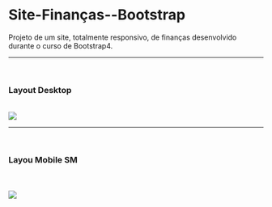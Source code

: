 # Site-Finanças--Bootstrap
Projeto de um site, totalmente responsivo, de finanças desenvolvido durante o curso de Bootstrap4.
<hr><br>
<h3>Layout Desktop</h3> <br>
<img src="https://github.com/NewZaqueu/Site-Financas--Bootstrap/blob/master/Projeto%207%20-%20Site%20financas/Desktop.png">
<br><hr><br>
<h3>Layou Mobile SM</h3> <br><br>
<img src="https://github.com/NewZaqueu/Site-Financas--Bootstrap/blob/master/Projeto%207%20-%20Site%20financas/Mobile%20SM.png">
<br>
